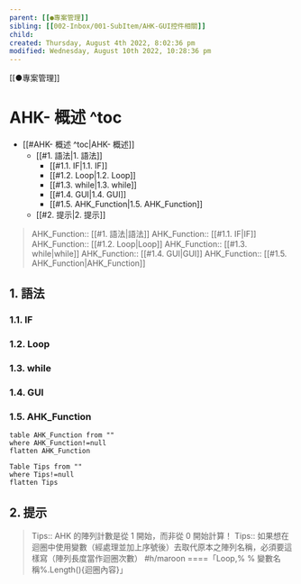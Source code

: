```yaml
---
parent: [[●專案管理]]
sibling: [[002-Inbox/001-SubItem/AHK-GUI控件相關]]
child: 
created: Thursday, August 4th 2022, 8:02:36 pm
modified: Wednesday, August 10th 2022, 10:28:36 pm
---
```

[[●專案管理]]
# AHK- 概述 ^toc

- [[#AHK- 概述 ^toc|AHK- 概述]]
	- [[#1. 語法|1. 語法]]
		- [[#1.1. IF|1.1. IF]]
		- [[#1.2. Loop|1.2. Loop]]
		- [[#1.3. while|1.3. while]]
		- [[#1.4. GUI|1.4. GUI]]
		- [[#1.5. AHK_Function|1.5. AHK_Function]]
	- [[#2. 提示|2. 提示]]


> AHK_Function:: [[#1. 語法|語法]]
> AHK_Function:: [[#1.1. IF|IF]]
> AHK_Function:: [[#1.2. Loop|Loop]]
> AHK_Function:: [[#1.3. while|while]]
> AHK_Function:: [[#1.4. GUI|GUI]]
> AHK_Function:: [[#1.5. AHK_Function|AHK_Function]]

## 1. 語法
### 1.1. IF

### 1.2. Loop

### 1.3. while

### 1.4. GUI

### 1.5. AHK_Function

```dataview
table AHK_Function from ""
where AHK_Function!=null
flatten AHK_Function
```
```dataview
Table Tips from ""
where Tips!=null
flatten Tips
```

## 2. 提示


> Tips:: AHK 的陣列計數是從 1 開始，而非從 0 開始計算！
> Tips:: 如果想在迴圈中使用變數（經處理並加上序號後）去取代原本之陣列名稱，必須要這樣寫（陣列長度當作迴圈次數） #h/maroon ====「Loop,% % 變數名稱%.Length(){迴圈內容}」